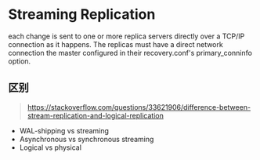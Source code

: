 # Streaming Replication 
each change is sent to one or more replica servers directly over a TCP/IP connection as it happens. The replicas must have a direct network connection the master configured in their recovery.conf's primary_conninfo option.


## 区别
> https://stackoverflow.com/questions/33621906/difference-between-stream-replication-and-logical-replication

- WAL-shipping vs streaming
- Asynchronous vs synchronous streaming
- Logical vs physical


